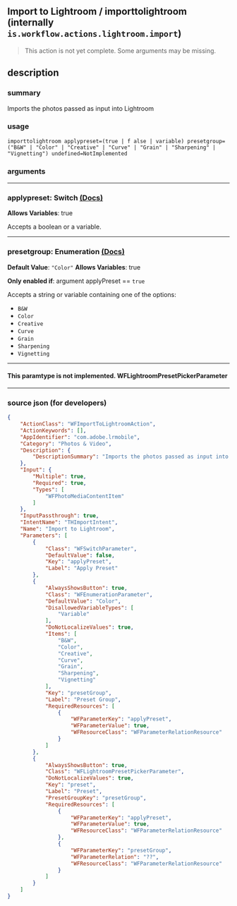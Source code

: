 
## Import to Lightroom / importtolightroom (internally `is.workflow.actions.lightroom.import`)

> This action is not yet complete. Some arguments may be missing.


## description

### summary

Imports the photos passed as input into Lightroom


### usage
```
importtolightroom applypreset=(true | f alse | variable) presetgroup=("B&W" | "Color" | "Creative" | "Curve" | "Grain" | "Sharpening" | "Vignetting") undefined=NotImplemented
```

### arguments

---

### applypreset: Switch [(Docs)](https://pfgithub.github.io/shortcutslang/gettingstarted#switch-or-expanding-or-boolean-fields)
**Allows Variables**: true



Accepts a boolean
or a variable.

---

### presetgroup: Enumeration [(Docs)](https://pfgithub.github.io/shortcutslang/gettingstarted#enum-select-field)
**Default Value**: `"Color"`
**Allows Variables**: true

**Only enabled if**: argument applyPreset == `true`

Accepts a string 
or variable
containing one of the options:

- `B&W`
- `Color`
- `Creative`
- `Curve`
- `Grain`
- `Sharpening`
- `Vignetting`

---

#### This paramtype is not implemented. WFLightroomPresetPickerParameter

---

### source json (for developers)

```json
{
	"ActionClass": "WFImportToLightroomAction",
	"ActionKeywords": [],
	"AppIdentifier": "com.adobe.lrmobile",
	"Category": "Photos & Video",
	"Description": {
		"DescriptionSummary": "Imports the photos passed as input into Lightroom"
	},
	"Input": {
		"Multiple": true,
		"Required": true,
		"Types": [
			"WFPhotoMediaContentItem"
		]
	},
	"InputPassthrough": true,
	"IntentName": "THImportIntent",
	"Name": "Import to Lightroom",
	"Parameters": [
		{
			"Class": "WFSwitchParameter",
			"DefaultValue": false,
			"Key": "applyPreset",
			"Label": "Apply Preset"
		},
		{
			"AlwaysShowsButton": true,
			"Class": "WFEnumerationParameter",
			"DefaultValue": "Color",
			"DisallowedVariableTypes": [
				"Variable"
			],
			"DoNotLocalizeValues": true,
			"Items": [
				"B&W",
				"Color",
				"Creative",
				"Curve",
				"Grain",
				"Sharpening",
				"Vignetting"
			],
			"Key": "presetGroup",
			"Label": "Preset Group",
			"RequiredResources": [
				{
					"WFParameterKey": "applyPreset",
					"WFParameterValue": true,
					"WFResourceClass": "WFParameterRelationResource"
				}
			]
		},
		{
			"AlwaysShowsButton": true,
			"Class": "WFLightroomPresetPickerParameter",
			"DoNotLocalizeValues": true,
			"Key": "preset",
			"Label": "Preset",
			"PresetGroupKey": "presetGroup",
			"RequiredResources": [
				{
					"WFParameterKey": "applyPreset",
					"WFParameterValue": true,
					"WFResourceClass": "WFParameterRelationResource"
				},
				{
					"WFParameterKey": "presetGroup",
					"WFParameterRelation": "??",
					"WFResourceClass": "WFParameterRelationResource"
				}
			]
		}
	]
}
```
